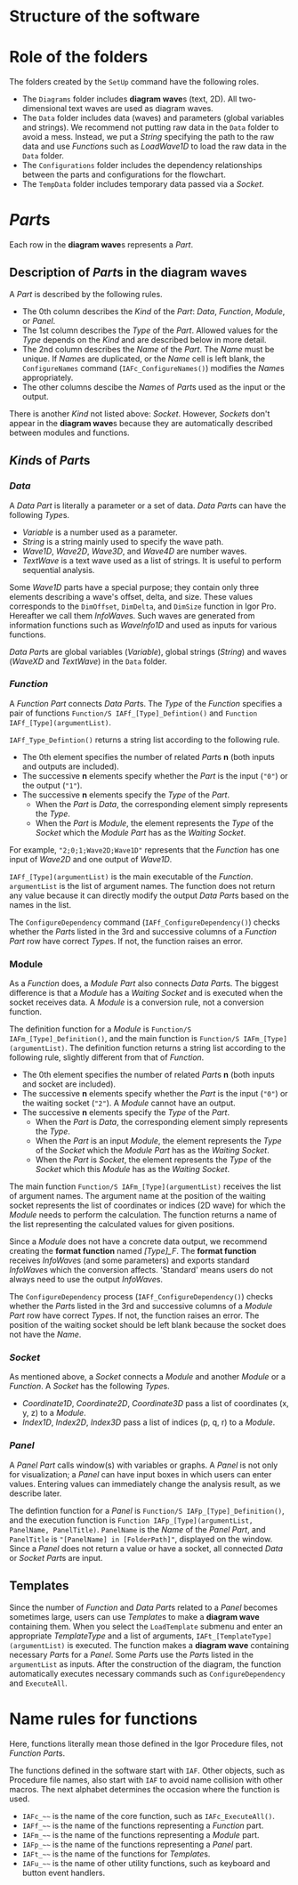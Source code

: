 # Structure of the software
# Role of the folders
The folders created by the ```SetUp``` command have the following roles.
- The ```Diagrams``` folder includes **diagram wave**s (text, 2D). All two-dimensional text waves are used as diagram waves.
- The ```Data``` folder includes data (waves) and parameters (global variables and strings). We recommend not putting raw data in the ```Data``` folder to avoid a mess. Instead, we put a *String* specifying the path to the raw data and use *Function*s such as *LoadWave1D* to load the raw data in the ```Data``` folder.
- The ```Configurations``` folder includes the dependency relationships between the parts and configurations for the flowchart.
- The ```TempData``` folder includes temporary data passed via a *Socket*.

# *Part*s
Each row in the **diagram wave**s represents a *Part*.

## Description of *Part*s in the diagram waves
A *Part* is described by the following rules.
- The 0th column describes the *Kind* of the *Part*: *Data*, *Function*, *Module*, or *Panel*.
- The 1st column describes the *Type* of the *Part*. Allowed values for the *Type* depends on the *Kind* and are described below in more detail.
- The 2nd column describes the *Name* of the *Part*. The *Name* must be unique. If *Name*s are duplicated, or the *Name* cell is left blank, the ```ConfigureNames``` command (```IAFc_ConfigureNames()```) modifies the *Name*s appropriately.
- The other columns descibe the *Name*s of *Part*s used as the input or the output.

There is another *Kind* not listed above: *Socket*.
However, *Socket*s don't appear in the **diagram wave**s because they are automatically described between modules and functions.

## *Kind*s of *Part*s
### *Data*
A *Data Part* is literally a parameter or a set of data.
*Data Part*s can have the following *Type*s.
- *Variable* is a number used as a parameter.
- *String* is a string mainly used to specify the wave path.
- *Wave1D*, *Wave2D*, *Wave3D*, and *Wave4D* are number waves.
- *TextWave* is a text wave used as a list of strings. It is useful to perform sequential analysis.

Some *Wave1D* parts have a special purpose; they contain only three elements describing  a wave's offset, delta, and size.
These values corresponds to the ```DimOffset```, ```DimDelta```, and ```DimSize``` function in Igor Pro.
Hereafter we call them *InfoWave*s.
Such waves are generated from information functions such as *WaveInfo1D* and used as inputs for various functions.

*Data Part*s are global variables (*Variable*), global strings (*String*) and waves (*WaveXD* and *TextWave*) in the ```Data``` folder.

### *Function*
A *Function Part* connects *Data Part*s.
The *Type* of the *Function* specifies a pair of functions ```Function/S IAFf_[Type]_Defintion()``` and ```Function IAFf_[Type](argumentList)```.

```IAFf_Type_Defintion()``` returns a string list according to the following rule.
- The 0th element specifies the number of related *Part*s **n** (both inputs and outputs are included).
- The successive **n** elements specify whether the *Part* is the input (```"0"```) or the output (```"1"```).
- The successive **n** elements specify the *Type* of the *Part*. 
  - When the *Part* is *Data*, the corresponding element simply represents the *Type*.
  - When the *Part* is *Module*, the element represents the *Type* of the *Socket* which the *Module* *Part* has as the *Waiting Socket*.

For example, ```"2;0;1;Wave2D;Wave1D"``` represents that the *Function* has one input of *Wave2D* and one output of *Wave1D*.

```IAFf_[Type](argumentList)``` is the main executable of the *Function*.
```argumentList``` is the list of argument names.
The function does not return any value because it can directly modify the output *Data Part*s based on the names in the list.

The ```ConfigureDependency``` command (```IAFf_ConfigureDependency()```) checks whether the *Part*s listed in the 3rd and successive columns of a *Function Part* row have correct *Type*s.
If not, the function raises an error.

### Module
As a *Function* does, a *Module Part* also connects *Data Part*s.
The biggest difference is that a *Module* has a *Waiting Socket* and is executed when the socket receives data.
A *Module* is a conversion rule, not a conversion function.

The definition function for a *Module* is ```Function/S IAFm_[Type]_Definition()```, and the main function is ```Function/S IAFm_[Type](argumentList)```.
The definition function returns a string list according to the following rule, slightly different from that of *Function*.
- The 0th element specifies the number of related *Part*s **n** (both inputs and socket are included).
- The successive **n** elements specify whether the *Part* is the input (```"0"```) or the waiting socket (```"2"```). A *Module* cannot have an output.
- The successive **n** elements specify the *Type* of the *Part*. 
  - When the *Part* is *Data*, the corresponding element simply represents the *Type*.
  - When the *Part* is an input *Module*, the element represents the *Type* of the *Socket* which the *Module Part* has as the *Waiting Socket*.
  - When the *Part* is *Socket*, the element represents the *Type* of the *Socket* which this *Module* has as the *Waiting Socket*.

The main function ```Function/S IAFm_[Type](argumentList)``` receives the list of argument names.
The argument name at the position of the waiting socket represents the list of coordinates or indices (2D wave) for which the *Module* needs to perform the calculation.
The function returns a name of the list representing the calculated values for given positions.

Since a *Module* does not have a concrete data output, we recommend creating the **format function** named *\[Type\]\_F*.
The **format function** receives *InfoWave*s (and some parameters) and exports standard *InfoWave*s which the conversion affects.
'Standard' means users do not always need to use the output *InfoWave*s.

The ```ConfigureDependency``` process (```IAFf_ConfigureDependency()```) checks whether the *Part*s listed in the 3rd and successive columns of a *Module Part* row have correct *Type*s.
If not, the function raises an error.
The position of the waiting socket should be left blank because the socket does not have the *Name*.

### *Socket*
As mentioned above, a *Socket* connects a *Module* and another *Module* or a *Function*.
A *Socket* has the following *Type*s.
- *Coordinate1D*, *Coordinate2D*, *Coordinate3D* pass a list of coordinates (x, y, z) to a *Module*.
- *Index1D*, *Index2D*, *Index3D* pass a list of indices (p, q, r) to a *Module*.

### *Panel*
A *Panel Part* calls window(s) with variables or graphs.
A *Panel* is not only for visualization; a *Panel* can have input boxes in which users can enter values.
Entering values can immediately change the analysis result, as we describe later.

The defintion function for a *Panel* is ```Function/S IAFp_[Type]_Definition()```, and the execution function is ```Function IAFp_[Type](argumentList, PanelName, PanelTitle)```.
```PanelName``` is the *Name* of the *Panel Part*, and ```PanelTitle``` is ```"[PanelName] in [FolderPath]"```, displayed on the window.
Since a *Panel* does not return a value or have a socket, all connected *Data* or *Socket* *Part*s are input.

## Templates
Since the number of *Function* and *Data* *Part*s related to a *Panel* becomes sometimes large, users can use *Template*s to make a **diagram wave** containing them.
When you select the ```LoadTemplate``` submenu and enter an appropriate *TemplateType* and a list of arguments, ```IAFt_[TemplateType](argumentList)``` is executed.
The function makes a **diagram wave** containing necessary *Part*s for a *Panel*.
Some *Part*s use the *Part*s listed in the ```argumentList``` as inputs.
After the construction of the diagram, the function automatically executes necessary commands such as ```ConfigureDependency``` and ```ExecuteAll```.

# Name rules for functions
Here, functions literally mean those defined in the Igor Procedure files, not *Function Part*s.

The functions defined in the software start with ```IAF```.
Other objects, such as Procedure file names, also start with ```IAF``` to avoid name collision with other macros.
The next alphabet determines the occasion where the function is used.

- ```IAFc_~~``` is the name of the core function, such as ```IAFc_ExecuteAll()```.
- ```IAFf_~~``` is the name of the functions representing a *Function* part.
- ```IAFm_~~``` is the name of the functions representing a *Module* part.
- ```IAFp_~~``` is the name of the functions representing a *Panel* part.
- ```IAFt_~~``` is the name of the functions for *Template*s.
- ```IAFu_~~``` is the name of other utility functions, such as keyboard and button event handlers.